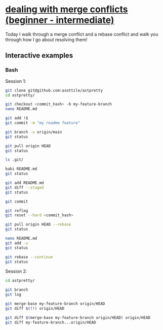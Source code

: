 # [dealing with merge conflicts (beginner - intermediate)](https://youtu.be/vQY309QQfuQ)

Today I walk through a merge conflict and a rebase conflict and walk you through how I go about resolving them!

## Interactive examples

### Bash

Session 1:

```bash
git clone git@github.com:asottile/astpretty
cd astpretty/

git checkout <commit_hash> -b my-feature-branch
nano README.md

git add !$
git commit -m "my readme feature"

git branch -u origin/main
git status

git pull origin HEAD
git status

ls .git/

babi README.md
git status

git add README.md
git diff --staged
git status

git commit

git reflog
git reset --hard <commit_hash>

git pull origin HEAD --rebase
git status

nano README.md
git add -u
git status

git rebase --continue
git status
```

Session 2:

```bash
cd astpretty/

git branch
git log

git merge-base my-feature-branch origin/HEAD
git diff $(!!) origin/HEAD

git diff $(merge-base my-feature-branch origin/HEAD) origin/HEAD
git diff my-feature-branch...origin/HEAD
```
